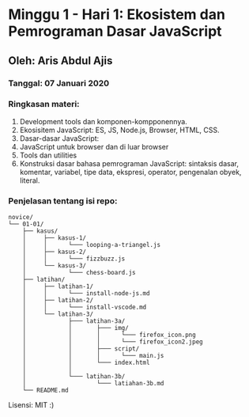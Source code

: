 # Minggu 1 - Hari 1: Ekosistem dan Pemrograman Dasar JavaScript

## Oleh: Aris Abdul Ajis    

### Tanggal: 07 Januari 2020

### Ringkasan materi:
1. Development tools dan komponen-kompponennya.
2. Ekosisitem JavaScript: ES, JS, Node.js, Browser, HTML, CSS.
3. Dasar-dasar JavaScript:
4. JavaScript untuk browser dan di luar browser
5. Tools dan utilities
6. Konstruksi dasar bahasa pemrograman JavaScript: sintaksis dasar, komentar, variabel, tipe data, ekspresi, operator, pengenalan obyek, literal.

### Penjelasan tentang isi repo:
```
novice/
└── 01-01/
    ├── kasus/
    │     ├── kasus-1/
    │     │      └─── looping-a-triangel.js 
    │     ├── kasus-2/
    │     │      └─── fizzbuzz.js
    │     └── kasus-3/
    │            └─── chess-board.js
    ├── latihan/
    │     ├── latihan-1/
    │     │      └─── install-node-js.md
    │     ├── latihan-2/
    │     │      └─── install-vscode.md
    │     └── latihan-3/
    │            ├─── latihan-3a/
    │            │       ├─── img/
    │            │       │      └─── firefox_icon.png
    │            │       │      └─── firefox_icon2.jpeg
    │            │       ├─── script/
    │            │       │      └─── main.js
    │            │       └─── index.html        
    │            │
    │            └─── latihan-3b/
    │                    └─── latiahan-3b.md
    └── README.md          

```

Lisensi: MIT :)